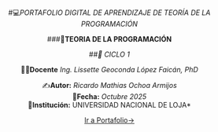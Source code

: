 <div align="center">
  
#💻*PORTAFOLIO DIGITAL DE APRENDIZAJE DE TEORÍA DE LA PROGRAMACIÓN*  


###📘**TEORIA DE LA PROGRAMACIÓN**  

##*📅 CICLO 1* 

👩‍🏫**Docente** *Ing. Lissette Geoconda López Faicán, PhD*

✍️**Autor:** *Ricardo Mathias Ochoa Armijos*  
📅**Fecha:** *Octubre 2025*  
📍**Institución:** UNIVERSIDAD NACIONAL DE LOJA*

[Ir a Portafolio→](index.md)

</div>

